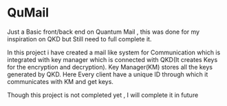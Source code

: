 # QuMail
Just a Basic front/back end on Quantum Mail , this was done for my inspiration on QKD but Still need to full complete it.

In this project i have created a mail like system for Communication which is integrated with key manager which is connected with QKD(It creates Keys for the encryption and decryption).
Key Manager(KM) stores all the keys generated by QKD.
Here Every client have a unique ID through which it communicates with KM and get keys.

Though this project is not completed yet , I will complete it in future
